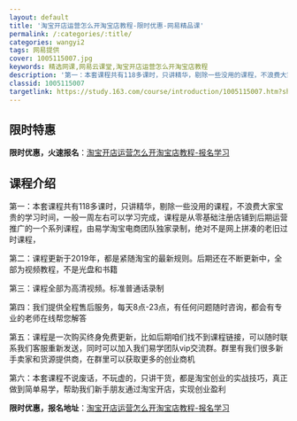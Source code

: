 ```yaml
---
layout: default
title: '淘宝开店运营怎么开淘宝店教程-限时优惠-网易精品课'
permalink: /:categories/:title/
categories: wangyi2
tags: 网易提供
cover: 1005115007.jpg
keywords: 精选网课,网易云课堂,淘宝开店运营怎么开淘宝店教程
description: '第一：本套课程共有118多课时，只讲精华，剔除一些没用的课程，不浪费大家宝贵的学习时间，一般一周左右可以学习完成，课程是'
classid: 1005115007
targetlink: https://study.163.com/course/introduction/1005115007.htm?share=1&shareId=1025206652&utm_campaign=share&utm_medium=iphoneShare&utm_source=&utm_u=1025206652
---
```


## 限时特惠

**限时优惠，火速报名**：[淘宝开店运营怎么开淘宝店教程-报名学习](https://study.163.com/course/introduction/1005115007.htm?share=1&shareId=1025206652&utm_campaign=share&utm_medium=iphoneShare&utm_source=&utm_u=1025206652)

## 课程介绍

第一：本套课程共有118多课时，只讲精华，剔除一些没用的课程，不浪费大家宝贵的学习时间，一般一周左右可以学习完成，课程是从零基础注册店铺到后期运营推广的一个系列课程，由易学淘宝电商团队独家录制，绝对不是网上拼凑的老旧过时课程，



第二：课程更新于2019年，都是紧随淘宝的最新规则。后期还在不断更新中，全部为视频教程，不是光盘和书籍



第三：课程全部为高清视频。标准普通话录制



第四：我们提供全程售后服务，每天8点-23点，有任何问题随时咨询，都会有专业的老师在线帮您解答



第五：课程是一次购买终身免费更新，比如后期咱们找不到课程链接，可以随时联系我们客服重新发送，同时可以加入我们易学团队vip交流群。群里有我们很多新手卖家和货源提供商，在群里可以获取更多的创业商机



第六：本套课程不说废话，不玩虚的，只讲干货，都是淘宝创业的实战技巧，真正做到简单易学，帮助我们新手朋友通过淘宝开店，实现创业盈利

**限时优惠，报名地址**：[淘宝开店运营怎么开淘宝店教程-报名学习](https://study.163.com/course/introduction/1005115007.htm?share=1&shareId=1025206652&utm_campaign=share&utm_medium=iphoneShare&utm_source=&utm_u=1025206652)

